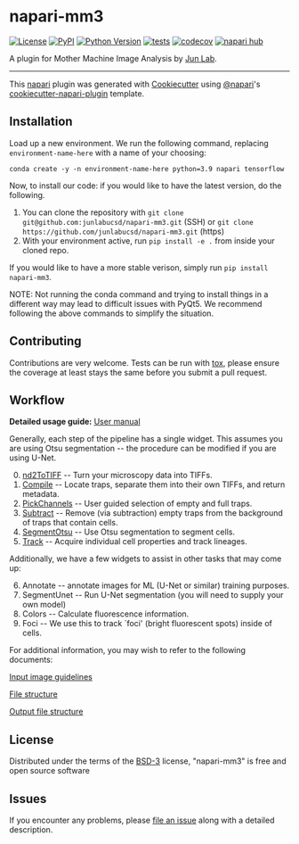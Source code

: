 # napari-mm3

[![License](https://img.shields.io/pypi/l/napari-mm3.svg?color=green)](https://github.com/ahirsharan/napari-mm3/raw/main/LICENSE)
[![PyPI](https://img.shields.io/pypi/v/napari-mm3.svg?color=green)](https://pypi.org/project/napari-mm3)
[![Python Version](https://img.shields.io/pypi/pyversions/napari-mm3.svg?color=green)](https://python.org)
[![tests](https://github.com/ahirsharan/napari-mm3/workflows/tests/badge.svg)](https://github.com/ahirsharan/napari-mm3/actions)
[![codecov](https://codecov.io/gh/ahirsharan/napari-mm3/branch/main/graph/badge.svg)](https://codecov.io/gh/ahirsharan/napari-mm3)
[![napari hub](https://img.shields.io/endpoint?url=https://api.napari-hub.org/shields/napari-mm3)](https://napari-hub.org/plugins/napari-mm3)

A plugin for Mother Machine Image Analysis by [Jun Lab](https://jun.ucsd.edu/).

----------------------------------

This [napari] plugin was generated with [Cookiecutter] using [@napari]'s [cookiecutter-napari-plugin] template.

<!--
Don't miss the full getting started guide to set up your new package:
https://github.com/napari/cookiecutter-napari-plugin#getting-started

and review the napari docs for plugin developers:
https://napari.org/plugins/stable/index.html
-->

## Installation

Load up a new environment. We run the following command, replacing `environment-name-here` with a name of your choosing:

`conda create -y -n environment-name-here python=3.9 napari tensorflow` 

Now, to install our code: if you would like to have the latest version, do the following.

1. You can clone the repository with `git clone git@github.com:junlabucsd/napari-mm3.git` (SSH) or `git clone https://github.com/junlabucsd/napari-mm3.git` (https)
2. With your environment active, run `pip install -e .` from inside your cloned repo.

If you would like to have a more stable verison, simply run `pip install napari-mm3`.

NOTE:
Not running the conda command and trying to install things in a different way may lead to difficult issues with PyQt5. 
We recommend following the above commands to simplify the situation.

## Contributing

Contributions are very welcome. Tests can be run with [tox], please ensure
the coverage at least stays the same before you submit a pull request.

## Workflow


**Detailed usage guide:** [User manual](/docs/user-manual.md)

Generally, each step of the pipeline has a single widget.
This assumes you are using Otsu segmentation -- the procedure can be modified if you are using U-Net.

0. [nd2ToTIFF](/docs/user-manual.md#nd2ToTIFF) -- Turn your microscopy data into TIFFs. 
1. [Compile](/docs/user-manual.md#compile) -- Locate traps, separate them into their own TIFFs, and return metadata.
2. [PickChannels](/docs/user-manual.md#pickchannels) -- User guided selection of empty and full traps.
3. [Subtract](/docs/user-manual.md#subtract) -- Remove (via subtraction) empty traps from the background of traps that contain cells. 
4. [SegmentOtsu](/docs/user-manual.md#segment) -- Use Otsu segmentation to segment cells.
5. [Track](/docs/user-manual.md#track) -- Acquire individual cell properties and track lineages.

Additionally, we have a few widgets to assist in other tasks that may come up:

6. Annotate -- annotate images for ML (U-Net or similar) training purposes.
7. SegmentUnet -- Run U-Net segmentation (you will need to supply your own model)
8. Colors -- Calculate fluorescence information.
9. Foci -- We use this to track `foci' (bright fluorescent spots) inside of cells.

For additional information, you may wish to refer to the following documents:

[Input image guidelines](/docs/input-images-guidelines.md)

[File structure](/docs/file-structure.md)

[Output file structure](/docs/Cell-class-docs.md)

## License

Distributed under the terms of the [BSD-3] license,
"napari-mm3" is free and open source software

## Issues

If you encounter any problems, please [file an issue] along with a detailed description.

[napari]: https://github.com/napari/napari
[Cookiecutter]: https://github.com/audreyr/cookiecutter
[@napari]: https://github.com/napari
[MIT]: http://opensource.org/licenses/MIT
[BSD-3]: http://opensource.org/licenses/BSD-3-Clause
[GNU GPL v3.0]: http://www.gnu.org/licenses/gpl-3.0.txt
[GNU LGPL v3.0]: http://www.gnu.org/licenses/lgpl-3.0.txt
[Apache Software License 2.0]: http://www.apache.org/licenses/LICENSE-2.0
[Mozilla Public License 2.0]: https://www.mozilla.org/media/MPL/2.0/index.txt
[cookiecutter-napari-plugin]: https://github.com/napari/cookiecutter-napari-plugin

[file an issue]: https://github.com/ahirsharan/napari-mm3/issues

[napari]: https://github.com/napari/napari
[tox]: https://tox.readthedocs.io/en/latest/
[pip]: https://pypi.org/project/pip/
[PyPI]: https://pypi.org/
